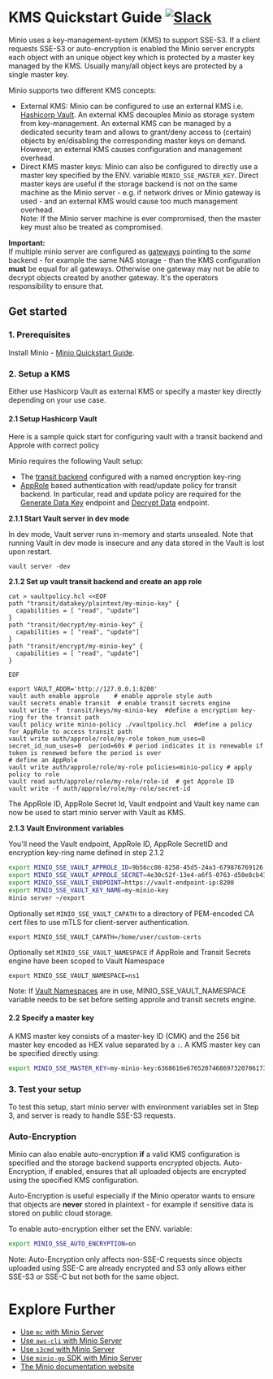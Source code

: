 # KMS Quickstart Guide [![Slack](https://slack.minio.io/slack?type=svg)](https://slack.minio.io)

Minio uses a key-management-system (KMS) to support SSE-S3. If a client requests SSE-S3 or auto-encryption
is enabled the Minio server encrypts each object with an unique object key which is protected by a master key
managed by the KMS. Usually many/all object keys are protected by a single master key.

Minio supports two different KMS concepts:
 - External KMS:
   Minio can be configured to use an external KMS i.e. [Hashicorp Vault](https://www.vaultproject.io/).
   An external KMS decouples Minio as storage system from key-management. An external KMS can
   be managed by a dedicated security team and allows to grant/deny access to (certain) objects
   by en/disabling the corresponding master keys on demand.
   However, an external KMS causes configuration and management overhead. 
 - Direct KMS master keys:
   Minio can also be configured to directly use a master key specified by the ENV. variable `MINIO_SSE_MASTER_KEY`.
   Direct master keys are useful if the storage backend is not on the same machine as the Minio server - e.g.
   if network drives or Minio gateway is used - and an external KMS would cause too much management overhead.  
   Note: If the Minio server machine is ever compromised, then the master key must also be 
   treated as compromised.

**Important:**  
If multiple minio server are configured as [gateways](https://github.com/minio/minio/blob/master/docs/gateway/README.md)
pointing to the *same* backend - for example the same NAS storage - than the KMS configuration **must** be equal for
all gateways. Otherwise one gateway may not be able to decrypt objects created by another gateway. It's the operators 
responsibility to ensure that.

## Get started

### 1. Prerequisites
Install Minio - [Minio Quickstart Guide](https://docs.minio.io/docs/minio-quickstart-guide).

### 2. Setup a KMS

Either use Hashicorp Vault as external KMS or specify a master key directly depending on your use case.

#### 2.1 Setup Hashicorp Vault

Here is a sample quick start for configuring vault with a transit backend and Approle with correct policy 

Minio requires the following Vault setup:
- The [transit backend](https://www.vaultproject.io/api/secret/transit/index.html) configured with a named encryption key-ring
- [AppRole](https://www.vaultproject.io/docs/auth/approle.html) based authentication with read/update policy for transit backend. In particular, read and update policy are required for the [Generate Data Key](https://www.vaultproject.io/api/secret/transit/index.html#generate-data-key) endpoint and [Decrypt Data](https://www.vaultproject.io/api/secret/transit/index.html#decrypt-data) endpoint.

**2.1.1 Start Vault server in dev mode**

In dev mode, Vault server runs in-memory and starts unsealed. Note that running Vault in dev mode is insecure and any data stored in the Vault is lost upon restart.
```
vault server -dev
```

**2.1.2 Set up vault transit backend and create an app role**

```
cat > vaultpolicy.hcl <<EOF
path "transit/datakey/plaintext/my-minio-key" { 
  capabilities = [ "read", "update"]
}
path "transit/decrypt/my-minio-key" { 
  capabilities = [ "read", "update"]
}
path "transit/encrypt/my-minio-key" { 
  capabilities = [ "read", "update"]
}

EOF

export VAULT_ADDR='http://127.0.0.1:8200'
vault auth enable approle    # enable approle style auth
vault secrets enable transit  # enable transit secrets engine
vault write -f  transit/keys/my-minio-key  #define a encryption key-ring for the transit path
vault policy write minio-policy ./vaultpolicy.hcl  #define a policy for AppRole to access transit path
vault write auth/approle/role/my-role token_num_uses=0  secret_id_num_uses=0  period=60s # period indicates it is renewable if token is renewed before the period is over
# define an AppRole
vault write auth/approle/role/my-role policies=minio-policy # apply policy to role
vault read auth/approle/role/my-role/role-id  # get Approle ID
vault write -f auth/approle/role/my-role/secret-id

```

The AppRole ID, AppRole Secret Id, Vault endpoint and Vault key name can now be used to start minio server with Vault as KMS.

**2.1.3 Vault Environment variables**

You'll need the Vault endpoint, AppRole ID, AppRole SecretID and encryption key-ring name defined in step 2.1.2

```sh
export MINIO_SSE_VAULT_APPROLE_ID=9b56cc08-8258-45d5-24a3-679876769126
export MINIO_SSE_VAULT_APPROLE_SECRET=4e30c52f-13e4-a6f5-0763-d50e8cb4321f
export MINIO_SSE_VAULT_ENDPOINT=https://vault-endpoint-ip:8200
export MINIO_SSE_VAULT_KEY_NAME=my-minio-key
minio server ~/export
```

Optionally set `MINIO_SSE_VAULT_CAPATH` to a directory of PEM-encoded CA cert files to use mTLS for client-server authentication.

```
export MINIO_SSE_VAULT_CAPATH=/home/user/custom-certs
```

Optionally set `MINIO_SSE_VAULT_NAMESPACE` if AppRole and Transit Secrets engine have been scoped to Vault Namespace

```
export MINIO_SSE_VAULT_NAMESPACE=ns1
```

Note: If [Vault Namespaces](https://learn.hashicorp.com/vault/operations/namespaces) are in use, MINIO_SSE_VAULT_NAMESPACE variable needs to be set before setting approle and transit secrets engine.



#### 2.2 Specify a master key

A KMS master key consists of a master-key ID (CMK) and the 256 bit master key encoded as HEX value separated by a `:`.
A KMS master key can be specified directly using:

```sh
export MINIO_SSE_MASTER_KEY=my-minio-key:6368616e676520746869732070617373776f726420746f206120736563726574
```

### 3. Test your setup

To test this setup, start minio server with environment variables set in Step 3, and server is ready to handle SSE-S3 requests.

### Auto-Encryption

Minio can also enable auto-encryption **if** a valid KMS configuration is specified and the storage backend supports
encrypted objects. Auto-Encryption, if enabled, ensures that all uploaded objects are encrypted using the specified
KMS configuration.

Auto-Encryption is useful especially if the Minio operator wants to ensure that objects are **never** stored in 
plaintext - for example if sensitive data is stored on public cloud storage.

To enable auto-encryption either set the ENV. variable: 

```sh
export MINIO_SSE_AUTO_ENCRYPTION=on
```

Note: Auto-Encryption only affects non-SSE-C requests since objects uploaded using SSE-C are already encrypted
and S3 only allows either SSE-S3 or SSE-C but not both for the same object.   


# Explore Further

- [Use `mc` with Minio Server](https://docs.minio.io/docs/minio-client-quickstart-guide)
- [Use `aws-cli` with Minio Server](https://docs.minio.io/docs/aws-cli-with-minio)
- [Use `s3cmd` with Minio Server](https://docs.minio.io/docs/s3cmd-with-minio)
- [Use `minio-go` SDK with Minio Server](https://docs.minio.io/docs/golang-client-quickstart-guide)
- [The Minio documentation website](https://docs.minio.io)
